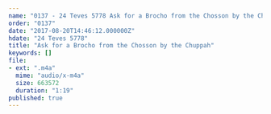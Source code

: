 ```yaml
---
name: "0137 - 24 Teves 5778 Ask for a Brocho from the Chosson by the Chuppah"
order: "0137"
date: "2017-08-20T14:46:12.000000Z"
hdate: "24 Teves 5778"
title: "Ask for a Brocho from the Chosson by the Chuppah"
keywords: []
file:
- ext: ".m4a"
  mime: "audio/x-m4a"
  size: 663572
  duration: "1:19"
published: true
---
```


